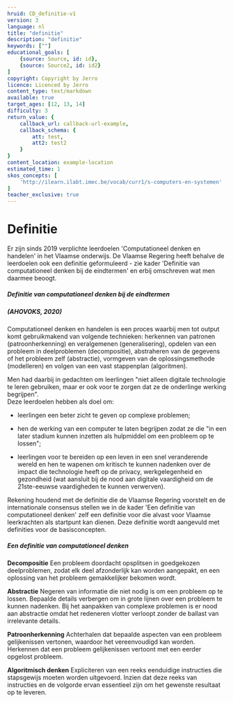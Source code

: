 ```yaml
---
hruid: CD_definitie-v1
version: 3
language: nl
title: "definitie"
description: "definitie"
keywords: [""]
educational_goals: [
    {source: Source, id: id}, 
    {source: Source2, id: id2}
]
copyright: Copyright by Jerro
licence: Licenced by Jerro
content_type: text/markdown
available: true
target_ages: [12, 13, 14]
difficulty: 3
return_value: {
    callback_url: callback-url-example,
    callback_schema: {
        att: test,
        att2: test2
    }
}
content_location: example-location
estimated_time: 1
skos_concepts: [
    'http://ilearn.ilabt.imec.be/vocab/curr1/s-computers-en-systemen'
]
teacher_exclusive: true
---
```

# Definitie
Er zijn sinds 2019 verplichte leerdoelen 'Computationeel denken en handelen' in het Vlaamse onderwijs. De Vlaamse Regering heeft behalve de leerdoelen ook een definitie geformuleerd - zie kader 'Definitie van computationeel denken bij de eindtermen' en erbij omschreven wat men daarmee beoogt. 

<div class="alert alert-box alert-secondary">
<strong><h5>Definitie van computationeel denken bij de eindtermen</h5></strong> 
<h5>(AHOVOKS, 2020)</h5> 

Computationeel denken en handelen is een proces waarbij men tot output komt gebruikmakend van volgende technieken: herkennen van patronen (patroonherkenning) en veralgemenen (generalisering), opdelen van een probleem in deelproblemen (decompositie), abstraheren van de gegevens of het probleem zelf (abstractie), vormgeven van de oplossingsmethode (modelleren) en volgen van een vast stappenplan (algoritmen). 

Men had daarbij in gedachten om leerlingen "niet alleen digitale technologie te leren gebruiken, maar er ook voor te zorgen dat ze de onderlinge werking begrijpen".<br>
Deze leerdoelen hebben als doel om: 
<ul><li>leerlingen een beter zicht te geven op complexe problemen;</li></ul>
<ul><li>hen de werking van een computer te laten begrijpen zodat ze die "in een later stadium kunnen inzetten als hulpmiddel om een probleem op te lossen";</li></ul>
<ul><li>leerlingen voor te bereiden op een leven in een snel veranderende wereld en hen te wapenen om kritisch te kunnen nadenken over de impact die technologie heeft op de privacy, werkgelegenheid en gezondheid (wat aansluit bij de nood aan digitale vaardigheid om de 21ste-eeuwse vaardigheden te kunnen verwerven).</li></ul>
</div> 

Rekening houdend met de definitie die de Vlaamse Regering voorstelt en de internationale consensus stellen we in de kader 'Een definitie van computationeel denken' zelf een definitie voor die alvast voor Vlaamse leerkrachten als startpunt kan dienen. 
Deze definitie wordt aangevuld met definities voor de basisconcepten. 

<div class="alert alert-box alert-secondary">
<strong><h5>Een definitie van computationeel denken</h5></strong> 
<strong>Decompositie</strong> 
Een probleem doordacht opsplitsen in goedgekozen deelproblemen, zodat elk deel afzonderlijk kan worden aangepakt, en een oplossing van het probleem gemakkelijker bekomen wordt. 

<strong>Abstractie</strong>
Negeren van informatie die niet nodig is om een probleem op te lossen. Bepaalde details verbergen om in grote lijnen over een probleem te kunnen nadenken. 
Bij het aanpakken van complexe problemen is er nood aan abstractie omdat het redeneren vlotter verloopt zonder de ballast van irrelevante details. 

<strong>Patroonherkenning</strong> 
Achterhalen dat bepaalde aspecten van een probleem gelijkenissen vertonen, waardoor het vereenvoudigd kan worden. 
Herkennen dat een probleem gelijkenissen vertoont met een eerder opgelost probleem. 

<strong>Algoritmisch denken</strong> 
Expliciteren van een reeks eenduidige instructies die stapsgewijs moeten worden uitgevoerd. 
Inzien dat deze reeks van instructies en de volgorde ervan essentieel zijn om het gewenste resultaat op te leveren.
</div> 